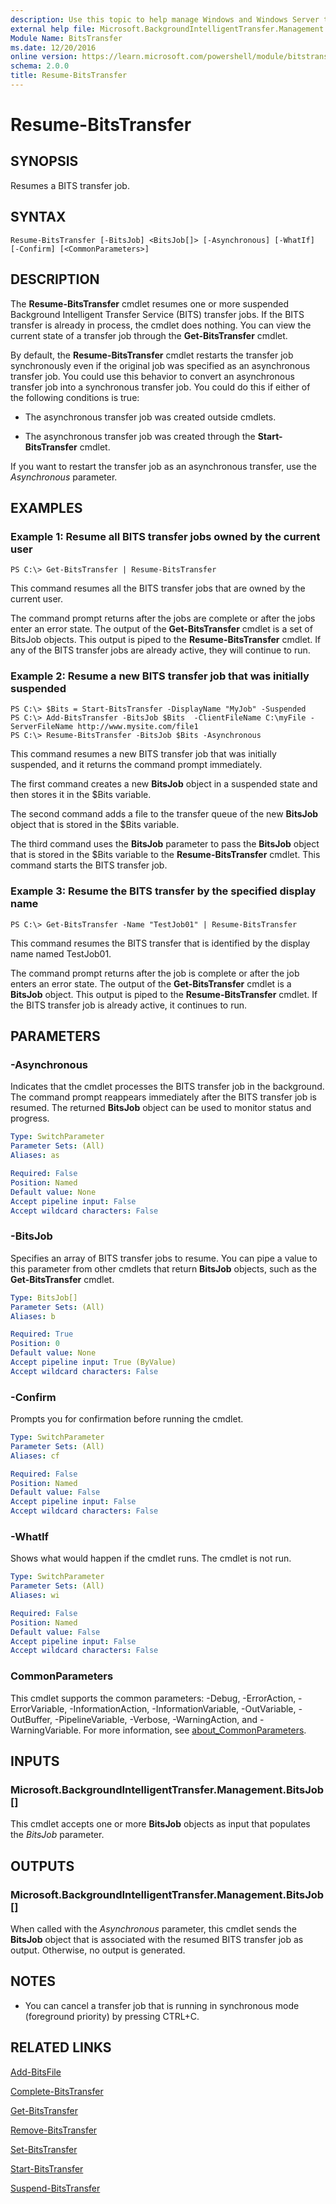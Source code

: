 ```yaml
---
description: Use this topic to help manage Windows and Windows Server technologies with Windows PowerShell.
external help file: Microsoft.BackgroundIntelligentTransfer.Management.dll-Help.xml
Module Name: BitsTransfer
ms.date: 12/20/2016
online version: https://learn.microsoft.com/powershell/module/bitstransfer/resume-bitstransfer?view=windowsserver2019-ps&wt.mc_id=ps-gethelp
schema: 2.0.0
title: Resume-BitsTransfer
---
```


# Resume-BitsTransfer

## SYNOPSIS
Resumes a BITS transfer job.

## SYNTAX

```
Resume-BitsTransfer [-BitsJob] <BitsJob[]> [-Asynchronous] [-WhatIf] [-Confirm] [<CommonParameters>]
```

## DESCRIPTION
The **Resume-BitsTransfer** cmdlet resumes one or more suspended Background Intelligent Transfer Service (BITS) transfer jobs.
If the BITS transfer is already in process, the cmdlet does nothing.
You can view the current state of a transfer job through the **Get-BitsTransfer** cmdlet.

By default, the **Resume-BitsTransfer** cmdlet restarts the transfer job synchronously even if the original job was specified as an asynchronous transfer job.
You could use this behavior to convert an asynchronous transfer job into a synchronous transfer job.
You could do this if either of the following conditions is true:

- The asynchronous transfer job was created outside cmdlets.

- The asynchronous transfer job was created through the **Start-BitsTransfer** cmdlet.

If you want to restart the transfer job as an asynchronous transfer, use the *Asynchronous* parameter.

## EXAMPLES

### Example 1: Resume all BITS transfer jobs owned by the current user
```
PS C:\> Get-BitsTransfer | Resume-BitsTransfer
```

This command resumes all the BITS transfer jobs that are owned by the current user.

The command prompt returns after the jobs are complete or after the jobs enter an error state.
The output of the **Get-BitsTransfer** cmdlet is a set of BitsJob objects.
This output is piped to the **Resume-BitsTransfer** cmdlet.
If any of the BITS transfer jobs are already active, they will continue to run.

### Example 2: Resume a new BITS transfer job that was initially suspended
```
PS C:\> $Bits = Start-BitsTransfer -DisplayName "MyJob" -Suspended
PS C:\> Add-BitsTransfer -BitsJob $Bits  -ClientFileName C:\myFile -ServerFileName http://www.mysite.com/file1
PS C:\> Resume-BitsTransfer -BitsJob $Bits -Asynchronous
```

This command resumes a new BITS transfer job that was initially suspended, and it returns the command prompt immediately.

The first command creates a new **BitsJob** object in a suspended state and then stores it in the $Bits variable.

The second command adds a file to the transfer queue of the new **BitsJob** object that is stored in the $Bits variable.

The third command uses the **BitsJob** parameter to pass the **BitsJob** object that is stored in the $Bits variable to the **Resume-BitsTransfer** cmdlet.
This command starts the BITS transfer job.

### Example 3: Resume the BITS transfer by the specified display name
```
PS C:\> Get-BitsTransfer -Name "TestJob01" | Resume-BitsTransfer
```

This command resumes the BITS transfer that is identified by the display name named TestJob01.

The command prompt returns after the job is complete or after the job enters an error state.
The output of the **Get-BitsTransfer** cmdlet is a **BitsJob** object.
This output is piped to the **Resume-BitsTransfer** cmdlet.
If the BITS transfer job is already active, it continues to run.

## PARAMETERS

### -Asynchronous
Indicates that the cmdlet processes the BITS transfer job in the background.
The command prompt reappears immediately after the BITS transfer job is resumed.
The returned **BitsJob** object can be used to monitor status and progress.

```yaml
Type: SwitchParameter
Parameter Sets: (All)
Aliases: as

Required: False
Position: Named
Default value: None
Accept pipeline input: False
Accept wildcard characters: False
```

### -BitsJob
Specifies an array of BITS transfer jobs to resume.
You can pipe a value to this parameter from other cmdlets that return **BitsJob** objects, such as the **Get-BitsTransfer** cmdlet.

```yaml
Type: BitsJob[]
Parameter Sets: (All)
Aliases: b

Required: True
Position: 0
Default value: None
Accept pipeline input: True (ByValue)
Accept wildcard characters: False
```

### -Confirm
Prompts you for confirmation before running the cmdlet.

```yaml
Type: SwitchParameter
Parameter Sets: (All)
Aliases: cf

Required: False
Position: Named
Default value: False
Accept pipeline input: False
Accept wildcard characters: False
```

### -WhatIf
Shows what would happen if the cmdlet runs.
The cmdlet is not run.

```yaml
Type: SwitchParameter
Parameter Sets: (All)
Aliases: wi

Required: False
Position: Named
Default value: False
Accept pipeline input: False
Accept wildcard characters: False
```

### CommonParameters
This cmdlet supports the common parameters: -Debug, -ErrorAction, -ErrorVariable, -InformationAction, -InformationVariable, -OutVariable, -OutBuffer, -PipelineVariable, -Verbose, -WarningAction, and -WarningVariable. For more information, see [about_CommonParameters](https://go.microsoft.com/fwlink/?LinkID=113216).

## INPUTS

### Microsoft.BackgroundIntelligentTransfer.Management.BitsJob[]
This cmdlet accepts one or more **BitsJob** objects as input that populates the *BitsJob* parameter.

## OUTPUTS

### Microsoft.BackgroundIntelligentTransfer.Management.BitsJob[]
When called with the *Asynchronous* parameter, this cmdlet sends the **BitsJob** object that is associated with the resumed BITS transfer job as output.
Otherwise, no output is generated.

## NOTES
* You can cancel a transfer job that is running in synchronous mode (foreground priority) by pressing CTRL+C.

## RELATED LINKS

[Add-BitsFile](./Add-BitsFile.md)

[Complete-BitsTransfer](./Complete-BitsTransfer.md)

[Get-BitsTransfer](./Get-BitsTransfer.md)

[Remove-BitsTransfer](./Remove-BitsTransfer.md)

[Set-BitsTransfer](./Set-BitsTransfer.md)

[Start-BitsTransfer](./Start-BitsTransfer.md)

[Suspend-BitsTransfer](./Suspend-BitsTransfer.md)

